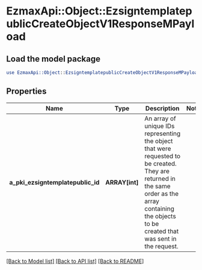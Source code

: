 # EzmaxApi::Object::EzsigntemplatepublicCreateObjectV1ResponseMPayload

## Load the model package
```perl
use EzmaxApi::Object::EzsigntemplatepublicCreateObjectV1ResponseMPayload;
```

## Properties
Name | Type | Description | Notes
------------ | ------------- | ------------- | -------------
**a_pki_ezsigntemplatepublic_id** | **ARRAY[int]** | An array of unique IDs representing the object that were requested to be created.  They are returned in the same order as the array containing the objects to be created that was sent in the request. | 

[[Back to Model list]](../README.md#documentation-for-models) [[Back to API list]](../README.md#documentation-for-api-endpoints) [[Back to README]](../README.md)


